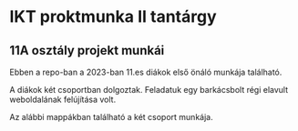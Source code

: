 # IKT proktmunka II tantárgy
## 11A osztály projekt munkái
<p>Ebben a repo-ban a 2023-ban 11.es diákok első önáló munkája található.</p>
<p>A diákok két csoportban dolgoztak. Feladatuk egy barkácsbolt régi elavult weboldalának felújítása volt.</p>
<p>Az alábbi mappákban található a két csoport munkája.</p>